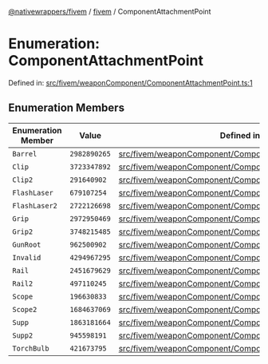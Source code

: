 [@nativewrappers/fivem](../../README.md) / [fivem](../README.md) / ComponentAttachmentPoint

# Enumeration: ComponentAttachmentPoint

Defined in: [src/fivem/weaponComponent/ComponentAttachmentPoint.ts:1](https://github.com/nativewrappers/fivem/blob/b9a4f02a0f902a29cccc3c350b3c8379abeb4a1b/src/fivem/weaponComponent/ComponentAttachmentPoint.ts#L1)

## Enumeration Members

| Enumeration Member | Value | Defined in |
| ------ | ------ | ------ |
| <a id="barrel"></a> `Barrel` | `2982890265` | [src/fivem/weaponComponent/ComponentAttachmentPoint.ts:17](https://github.com/nativewrappers/fivem/blob/b9a4f02a0f902a29cccc3c350b3c8379abeb4a1b/src/fivem/weaponComponent/ComponentAttachmentPoint.ts#L17) |
| <a id="clip"></a> `Clip` | `3723347892` | [src/fivem/weaponComponent/ComponentAttachmentPoint.ts:3](https://github.com/nativewrappers/fivem/blob/b9a4f02a0f902a29cccc3c350b3c8379abeb4a1b/src/fivem/weaponComponent/ComponentAttachmentPoint.ts#L3) |
| <a id="clip2"></a> `Clip2` | `291640902` | [src/fivem/weaponComponent/ComponentAttachmentPoint.ts:4](https://github.com/nativewrappers/fivem/blob/b9a4f02a0f902a29cccc3c350b3c8379abeb4a1b/src/fivem/weaponComponent/ComponentAttachmentPoint.ts#L4) |
| <a id="flashlaser"></a> `FlashLaser` | `679107254` | [src/fivem/weaponComponent/ComponentAttachmentPoint.ts:5](https://github.com/nativewrappers/fivem/blob/b9a4f02a0f902a29cccc3c350b3c8379abeb4a1b/src/fivem/weaponComponent/ComponentAttachmentPoint.ts#L5) |
| <a id="flashlaser2"></a> `FlashLaser2` | `2722126698` | [src/fivem/weaponComponent/ComponentAttachmentPoint.ts:6](https://github.com/nativewrappers/fivem/blob/b9a4f02a0f902a29cccc3c350b3c8379abeb4a1b/src/fivem/weaponComponent/ComponentAttachmentPoint.ts#L6) |
| <a id="grip"></a> `Grip` | `2972950469` | [src/fivem/weaponComponent/ComponentAttachmentPoint.ts:12](https://github.com/nativewrappers/fivem/blob/b9a4f02a0f902a29cccc3c350b3c8379abeb4a1b/src/fivem/weaponComponent/ComponentAttachmentPoint.ts#L12) |
| <a id="grip2"></a> `Grip2` | `3748215485` | [src/fivem/weaponComponent/ComponentAttachmentPoint.ts:13](https://github.com/nativewrappers/fivem/blob/b9a4f02a0f902a29cccc3c350b3c8379abeb4a1b/src/fivem/weaponComponent/ComponentAttachmentPoint.ts#L13) |
| <a id="gunroot"></a> `GunRoot` | `962500902` | [src/fivem/weaponComponent/ComponentAttachmentPoint.ts:9](https://github.com/nativewrappers/fivem/blob/b9a4f02a0f902a29cccc3c350b3c8379abeb4a1b/src/fivem/weaponComponent/ComponentAttachmentPoint.ts#L9) |
| <a id="invalid"></a> `Invalid` | `4294967295` | [src/fivem/weaponComponent/ComponentAttachmentPoint.ts:2](https://github.com/nativewrappers/fivem/blob/b9a4f02a0f902a29cccc3c350b3c8379abeb4a1b/src/fivem/weaponComponent/ComponentAttachmentPoint.ts#L2) |
| <a id="rail"></a> `Rail` | `2451679629` | [src/fivem/weaponComponent/ComponentAttachmentPoint.ts:15](https://github.com/nativewrappers/fivem/blob/b9a4f02a0f902a29cccc3c350b3c8379abeb4a1b/src/fivem/weaponComponent/ComponentAttachmentPoint.ts#L15) |
| <a id="rail2"></a> `Rail2` | `497110245` | [src/fivem/weaponComponent/ComponentAttachmentPoint.ts:16](https://github.com/nativewrappers/fivem/blob/b9a4f02a0f902a29cccc3c350b3c8379abeb4a1b/src/fivem/weaponComponent/ComponentAttachmentPoint.ts#L16) |
| <a id="scope"></a> `Scope` | `196630833` | [src/fivem/weaponComponent/ComponentAttachmentPoint.ts:10](https://github.com/nativewrappers/fivem/blob/b9a4f02a0f902a29cccc3c350b3c8379abeb4a1b/src/fivem/weaponComponent/ComponentAttachmentPoint.ts#L10) |
| <a id="scope2"></a> `Scope2` | `1684637069` | [src/fivem/weaponComponent/ComponentAttachmentPoint.ts:11](https://github.com/nativewrappers/fivem/blob/b9a4f02a0f902a29cccc3c350b3c8379abeb4a1b/src/fivem/weaponComponent/ComponentAttachmentPoint.ts#L11) |
| <a id="supp"></a> `Supp` | `1863181664` | [src/fivem/weaponComponent/ComponentAttachmentPoint.ts:7](https://github.com/nativewrappers/fivem/blob/b9a4f02a0f902a29cccc3c350b3c8379abeb4a1b/src/fivem/weaponComponent/ComponentAttachmentPoint.ts#L7) |
| <a id="supp2"></a> `Supp2` | `945598191` | [src/fivem/weaponComponent/ComponentAttachmentPoint.ts:8](https://github.com/nativewrappers/fivem/blob/b9a4f02a0f902a29cccc3c350b3c8379abeb4a1b/src/fivem/weaponComponent/ComponentAttachmentPoint.ts#L8) |
| <a id="torchbulb"></a> `TorchBulb` | `421673795` | [src/fivem/weaponComponent/ComponentAttachmentPoint.ts:14](https://github.com/nativewrappers/fivem/blob/b9a4f02a0f902a29cccc3c350b3c8379abeb4a1b/src/fivem/weaponComponent/ComponentAttachmentPoint.ts#L14) |
